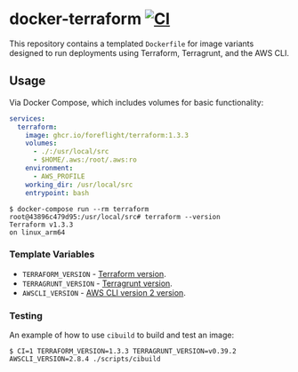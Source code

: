 # docker-terraform [![CI](https://github.com/foreflight/docker-terraform/workflows/CI/badge.svg?branch=master)](https://github.com/foreflight/docker-terraform/actions?query=workflow%3ACI)

This repository contains a templated `Dockerfile` for image variants designed to run deployments using Terraform, Terragrunt, and the AWS CLI.

## Usage

Via Docker Compose, which includes volumes for basic functionality:

```yml
services:
  terraform:
    image: ghcr.io/foreflight/terraform:1.3.3
    volumes:
      - ./:/usr/local/src
      - $HOME/.aws:/root/.aws:ro
    environment:
      - AWS_PROFILE
    working_dir: /usr/local/src
    entrypoint: bash
```

```console
$ docker-compose run --rm terraform                                                             
root@43896c479d95:/usr/local/src# terraform --version
Terraform v1.3.3
on linux_arm64
```

### Template Variables

- `TERRAFORM_VERSION` - [Terraform version](https://github.com/hashicorp/terraform/releases).
- `TERRAGRUNT_VERSION` - [Terragrunt version](https://github.com/gruntwork-io/terragrunt/releases).
- `AWSCLI_VERSION` - [AWS CLI version 2 version](https://github.com/aws/aws-cli/blob/v2/CHANGELOG.rst?plain=1).

### Testing

An example of how to use `cibuild` to build and test an image:

```console
$ CI=1 TERRAFORM_VERSION=1.3.3 TERRAGRUNT_VERSION=v0.39.2 AWSCLI_VERSION=2.8.4 ./scripts/cibuild
```
